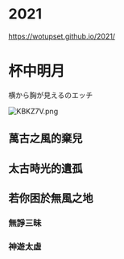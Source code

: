 # 2021
https://wotupset.github.io/2021/
# 杯中明月
横から胸が見えるのエッチ

![KBKZ7V.png](https://imgpoi.com/i/KBKZ7V.png)

## 萬古之風的棄兒
## 太古時光的遺孤
## 若你困於無風之地
### 無諍三昧
### 神遊太虛
